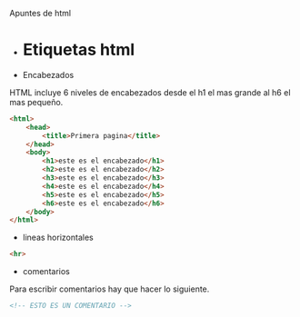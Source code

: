 Apuntes de html
- # Etiquetas html


- Encabezados 

HTML incluye 6 niveles de encabezados desde el h1 el mas grande al h6 el mas pequeño.
```HTML
<html>
    <head>
        <title>Primera pagina</title>
    </head>
    <body>
        <h1>este es el encabezado</h1>
        <h2>este es el encabezado</h2>
        <h3>este es el encabezado</h3>
        <h4>este es el encabezado</h4>
        <h5>este es el encabezado</h5>
        <h6>este es el encabezado</h6>
    </body>
</html>
```
- lineas horizontales
```HTML
<hr>

```

- comentarios

Para escribir comentarios hay que hacer lo siguiente.

```HTML
<!-- ESTO ES UN COMENTARIO -->
```